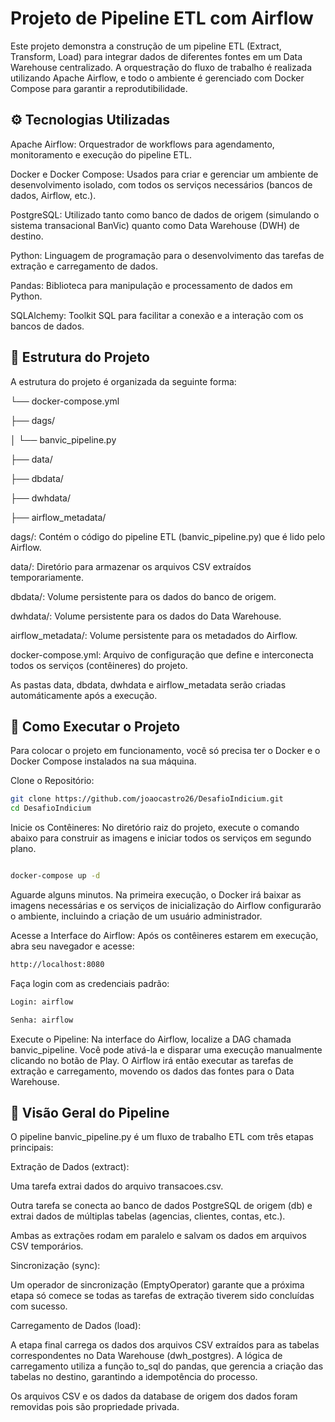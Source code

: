 # Projeto de Pipeline ETL com Airflow

Este projeto demonstra a construção de um pipeline ETL (Extract, Transform, Load) para integrar dados de diferentes fontes em um Data Warehouse centralizado. A orquestração do fluxo de trabalho é realizada utilizando Apache Airflow, e todo o ambiente é gerenciado com Docker Compose para garantir a reprodutibilidade.

## ⚙️ Tecnologias Utilizadas
Apache Airflow: Orquestrador de workflows para agendamento, monitoramento e execução do pipeline ETL.

Docker e Docker Compose: Usados para criar e gerenciar um ambiente de desenvolvimento isolado, com todos os serviços necessários (bancos de dados, Airflow, etc.).

PostgreSQL: Utilizado tanto como banco de dados de origem (simulando o sistema transacional BanVic) quanto como Data Warehouse (DWH) de destino.

Python: Linguagem de programação para o desenvolvimento das tarefas de extração e carregamento de dados.

Pandas: Biblioteca para manipulação e processamento de dados em Python.

SQLAlchemy: Toolkit SQL para facilitar a conexão e a interação com os bancos de dados.

## 📁 Estrutura do Projeto
A estrutura do projeto é organizada da seguinte forma:

└── docker-compose.yml

├── dags/

│   └── banvic_pipeline.py

├── data/

├── dbdata/

├── dwhdata/

├── airflow_metadata/


dags/: Contém o código do pipeline ETL (banvic_pipeline.py) que é lido pelo Airflow.

data/: Diretório para armazenar os arquivos CSV extraídos temporariamente. 

dbdata/: Volume persistente para os dados do banco de origem.

dwhdata/: Volume persistente para os dados do Data Warehouse.

airflow_metadata/: Volume persistente para os metadados do Airflow.

docker-compose.yml: Arquivo de configuração que define e interconecta todos os serviços (contêineres) do projeto.

As pastas data, dbdata, dwhdata e airflow_metadata serão criadas automáticamente após a execução.

## 🚀 Como Executar o Projeto
Para colocar o projeto em funcionamento, você só precisa ter o Docker e o Docker Compose instalados na sua máquina.

Clone o Repositório:

```Bash
git clone https://github.com/joaocastro26/DesafioIndicium.git
cd DesafioIndicium
```
Inicie os Contêineres:
No diretório raiz do projeto, execute o comando abaixo para construir as imagens e iniciar todos os serviços em segundo plano.

```Bash

docker-compose up -d
```
Aguarde alguns minutos. Na primeira execução, o Docker irá baixar as imagens necessárias e os serviços de inicialização do Airflow configurarão o ambiente, incluindo a criação de um usuário administrador.

Acesse a Interface do Airflow:
Após os contêineres estarem em execução, abra seu navegador e acesse:
```Bash
http://localhost:8080
```
Faça login com as credenciais padrão:

```Bash
Login: airflow

Senha: airflow
```
Execute o Pipeline:
Na interface do Airflow, localize a DAG chamada banvic_pipeline. Você pode ativá-la e disparar uma execução manualmente clicando no botão de Play. O Airflow irá então executar as tarefas de extração e carregamento, movendo os dados das fontes para o Data Warehouse.

## 🎯 Visão Geral do Pipeline
O pipeline banvic_pipeline.py é um fluxo de trabalho ETL com três etapas principais:

Extração de Dados (extract):

Uma tarefa extrai dados do arquivo transacoes.csv.

Outra tarefa se conecta ao banco de dados PostgreSQL de origem (db) e extrai dados de múltiplas tabelas (agencias, clientes, contas, etc.).

Ambas as extrações rodam em paralelo e salvam os dados em arquivos CSV temporários.

Sincronização (sync):

Um operador de sincronização (EmptyOperator) garante que a próxima etapa só comece se todas as tarefas de extração tiverem sido concluídas com sucesso.

Carregamento de Dados (load):

A etapa final carrega os dados dos arquivos CSV extraídos para as tabelas correspondentes no Data Warehouse (dwh_postgres). A lógica de carregamento utiliza a função to_sql do pandas, que gerencia a criação das tabelas no destino, garantindo a idempotência do processo.

Os arquivos CSV e os dados da database de origem dos dados foram removidas pois são propriedade privada.

